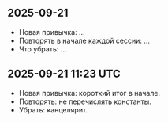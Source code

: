 ## 2025-09-21
- Новая привычка: …
- Повторять в начале каждой сессии: …
- Что убрать: …

## 2025-09-21 11:23 UTC
- Новая привычка: короткий итог в начале.
- Повторять: не перечислять константы.
- Убрать: канцелярит.
